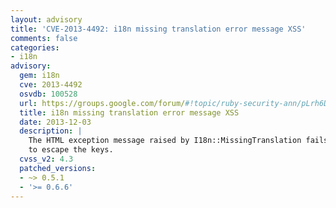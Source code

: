 ```yaml
---
layout: advisory
title: 'CVE-2013-4492: i18n missing translation error message XSS'
comments: false
categories:
- i18n
advisory:
  gem: i18n
  cve: 2013-4492
  osvdb: 100528
  url: https://groups.google.com/forum/#!topic/ruby-security-ann/pLrh6DUw998
  title: i18n missing translation error message XSS
  date: 2013-12-03
  description: |
    The HTML exception message raised by I18n::MissingTranslation fails
    to escape the keys.
  cvss_v2: 4.3
  patched_versions:
  - ~> 0.5.1
  - '>= 0.6.6'
---
```

